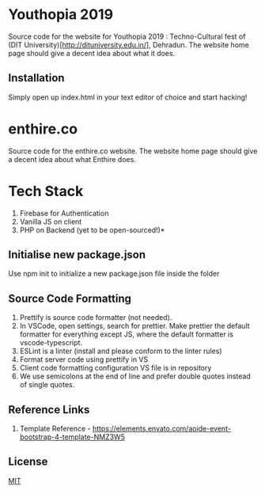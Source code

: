 # Youthopia 2019

Source code for the website for Youthopia 2019 : Techno-Cultural fest of (DIT University)[http://dituniversity.edu.in/], Dehradun. 
The website home page should give a decent idea about what it does.

## Installation

Simply open up index.html in your text editor of choice and start hacking! 

# enthire.co

Source code for the enthire.co website. The website home page should give a decent idea about what Enthire does.

# Tech Stack

1. Firebase for Authentication
2. Vanilla JS on client
3. PHP on Backend (yet to be open-sourced!)*


## Initialise new package.json

Use npm init to initialize a new package.json file inside the folder

## Source Code Formatting

1. Prettify is source code formatter (not needed).
2. In VSCode, open settings, search for prettier. Make prettier the default formatter for everything except JS, where
the default formatter is vscode-typescript.
3. ESLint is a linter (install and please conform to the linter rules)
4. Format server code using prettify in VS
5. Client code formatting configuration VS file is in repository
6. We use semicolons at the end of line and prefer double quotes instead of single quotes.

## Reference Links

1. Template Reference - https://elements.envato.com/aoide-event-bootstrap-4-template-NMZ3W5

## License
[MIT](https://choosealicense.com/licenses/mit/)
